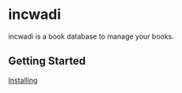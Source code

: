# incwadi

incwadi is a book database to manage your books.

## Getting Started

[Installing](https://github.com/incwadi-warehouse/docu)
